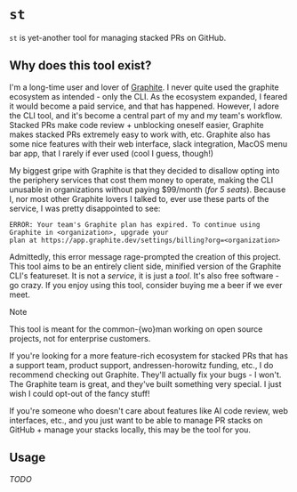 # `st`

`st` is yet-another tool for managing stacked PRs on GitHub.

## Why does this tool exist?

I'm a long-time user and lover of [Graphite](https://github.com/withgraphite). I never quite used the graphite ecosystem
as intended - only the CLI. As the ecosystem expanded, I feared it would become a paid service, and that has happened.
However, I adore the CLI tool, and it's become a central part of my and my team's workflow.
Stacked PRs make code review + unblocking oneself easier, Graphite makes stacked PRs extremely easy to work with,
etc. Graphite also has some nice features with their web interface, slack integration, MacOS menu bar app, that I rarely
if ever used (cool I guess, though!)

My biggest gripe with Graphite is that they decided to disallow opting into the periphery services that cost them money
to operate, making the CLI unusable in organizations without paying $99/month (_for 5 seats_). Because I, nor most other
Graphite lovers I talked to, ever use these parts of the service, I was pretty disappointed to see:

```
ERROR: Your team's Graphite plan has expired. To continue using Graphite in <organization>, upgrade your 
plan at https://app.graphite.dev/settings/billing?org=<organization>
```

Admittedly, this error message rage-prompted the creation of this project. This tool aims to be an entirely client 
side, minified version of the Graphite CLI's featureset. It is not a _service_, it is just a _tool_. It's also free
software - go crazy. If you enjoy using this tool, consider buying me a beer if we ever meet.

> [!NOTE]
>
> This tool is meant for the common-{wo}man working on open source projects, not for enterprise customers.
>
> If you're looking for a more feature-rich ecosystem for stacked PRs that has a support team, product support, 
> andressen-horowitz funding, etc., I do recommend checking out Graphite. They'll actually fix your bugs - I won't.
> The Graphite team is great, and they've built something very special. I just wish I could opt-out of the fancy stuff!
>
> If you're someone who doesn't care about features like AI code review, web interfaces, etc., and you just want 
> to be able to manage PR stacks on GitHub + manage your stacks locally, this may be the tool for you.

## Usage

_TODO_
